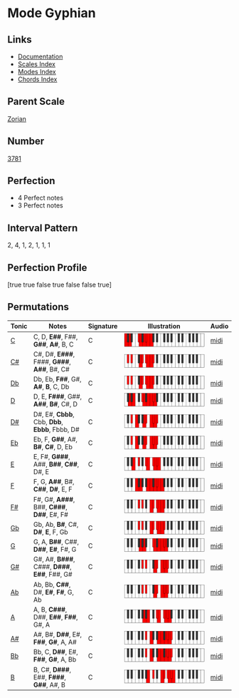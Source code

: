 # Mode Gyphian

## Links

- [Documentation](index.md)
- [Scales Index](Scales.md)
- [Modes Index](Modes.md)
- [Chords Index](Chords.md)

## Parent Scale

[Zorian](ScaleZorian.md)

## Number

[3781](https://ianring.com/musictheory/scales/3781)

## Perfection

- 4 Perfect notes
- 3 Perfect notes

## Interval Pattern

2, 4, 1, 2, 1, 1, 1

## Perfection Profile

[true true false true false false true]

## Permutations

| Tonic | Notes | Signature | Illustration | Audio |
|-------|-------|-----------|--------------|-------|
| [C](ModeCNaturalGyphian.md) | C, D, **E##**, F##, **G##**, **A#**, B, C | C | ![CNaturalGyphian](ModeCNaturalGyphian.png) | [midi](https://github.com/edipermadi/music/blob/main/docs/ModeCNaturalGyphian.mid?raw=true) |
| [C#](ModeCSharpGyphian.md) | C#, D#, **E###**, F###, **G###**, **A##**, B#, C# | C | ![CSharpGyphian](ModeCSharpGyphian.png) | [midi](https://github.com/edipermadi/music/blob/main/docs/ModeCSharpGyphian.mid?raw=true) |
| [Db](ModeDFlatGyphian.md) | Db, Eb, **F##**, G#, **A#**, **B**, C, Db | C | ![DFlatGyphian](ModeDFlatGyphian.png) | [midi](https://github.com/edipermadi/music/blob/main/docs/ModeDFlatGyphian.mid?raw=true) |
| [D](ModeDNaturalGyphian.md) | D, E, **F###**, G##, **A##**, **B#**, C#, D | C | ![DNaturalGyphian](ModeDNaturalGyphian.png) | [midi](https://github.com/edipermadi/music/blob/main/docs/ModeDNaturalGyphian.mid?raw=true) |
| [D#](ModeDSharpGyphian.md) | D#, E#, **Cbbb**, Cbb, **Dbb**, **Ebbb**, Fbbb, D# | C | ![DSharpGyphian](ModeDSharpGyphian.png) | [midi](https://github.com/edipermadi/music/blob/main/docs/ModeDSharpGyphian.mid?raw=true) |
| [Eb](ModeEFlatGyphian.md) | Eb, F, **G##**, A#, **B#**, **C#**, D, Eb | C | ![EFlatGyphian](ModeEFlatGyphian.png) | [midi](https://github.com/edipermadi/music/blob/main/docs/ModeEFlatGyphian.mid?raw=true) |
| [E](ModeENaturalGyphian.md) | E, F#, **G###**, A##, **B##**, **C##**, D#, E | C | ![ENaturalGyphian](ModeENaturalGyphian.png) | [midi](https://github.com/edipermadi/music/blob/main/docs/ModeENaturalGyphian.mid?raw=true) |
| [F](ModeFNaturalGyphian.md) | F, G, **A##**, B#, **C##**, **D#**, E, F | C | ![FNaturalGyphian](ModeFNaturalGyphian.png) | [midi](https://github.com/edipermadi/music/blob/main/docs/ModeFNaturalGyphian.mid?raw=true) |
| [F#](ModeFSharpGyphian.md) | F#, G#, **A###**, B##, **C###**, **D##**, E#, F# | C | ![FSharpGyphian](ModeFSharpGyphian.png) | [midi](https://github.com/edipermadi/music/blob/main/docs/ModeFSharpGyphian.mid?raw=true) |
| [Gb](ModeGFlatGyphian.md) | Gb, Ab, **B#**, C#, **D#**, **E**, F, Gb | C | ![GFlatGyphian](ModeGFlatGyphian.png) | [midi](https://github.com/edipermadi/music/blob/main/docs/ModeGFlatGyphian.mid?raw=true) |
| [G](ModeGNaturalGyphian.md) | G, A, **B##**, C##, **D##**, **E#**, F#, G | C | ![GNaturalGyphian](ModeGNaturalGyphian.png) | [midi](https://github.com/edipermadi/music/blob/main/docs/ModeGNaturalGyphian.mid?raw=true) |
| [G#](ModeGSharpGyphian.md) | G#, A#, **B###**, C###, **D###**, **E##**, F##, G# | C | ![GSharpGyphian](ModeGSharpGyphian.png) | [midi](https://github.com/edipermadi/music/blob/main/docs/ModeGSharpGyphian.mid?raw=true) |
| [Ab](ModeAFlatGyphian.md) | Ab, Bb, **C##**, D#, **E#**, **F#**, G, Ab | C | ![AFlatGyphian](ModeAFlatGyphian.png) | [midi](https://github.com/edipermadi/music/blob/main/docs/ModeAFlatGyphian.mid?raw=true) |
| [A](ModeANaturalGyphian.md) | A, B, **C###**, D##, **E##**, **F##**, G#, A | C | ![ANaturalGyphian](ModeANaturalGyphian.png) | [midi](https://github.com/edipermadi/music/blob/main/docs/ModeANaturalGyphian.mid?raw=true) |
| [A#](ModeASharpGyphian.md) | A#, B#, **D##**, E#, **F##**, **G#**, A, A# | C | ![ASharpGyphian](ModeASharpGyphian.png) | [midi](https://github.com/edipermadi/music/blob/main/docs/ModeASharpGyphian.mid?raw=true) |
| [Bb](ModeBFlatGyphian.md) | Bb, C, **D##**, E#, **F##**, **G#**, A, Bb | C | ![BFlatGyphian](ModeBFlatGyphian.png) | [midi](https://github.com/edipermadi/music/blob/main/docs/ModeBFlatGyphian.mid?raw=true) |
| [B](ModeBNaturalGyphian.md) | B, C#, **D###**, E##, **F###**, **G##**, A#, B | C | ![BNaturalGyphian](ModeBNaturalGyphian.png) | [midi](https://github.com/edipermadi/music/blob/main/docs/ModeBNaturalGyphian.mid?raw=true) |
